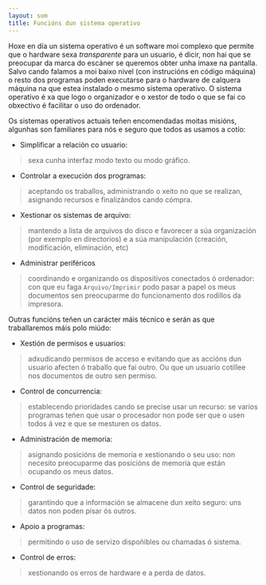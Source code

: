 ```yaml
---
layout: som
title: Funcións dun sistema operativo
---
```


Hoxe en día un sistema operativo é un software moi complexo que permite que o hardware sexa *transparente* para un usuario, é dicir, non hai que se preocupar da marca do escáner se queremos obter unha imaxe na pantalla. Salvo cando falamos a moi baixo nivel (con instrucións en código máquina) o resto dos programas poden executarse para o hardware de calquera máquina na que estea instalado o mesmo sistema operativo. O sistema operativo é xa que logo o organizador e o xestor de todo o que se fai co obxectivo é facilitar o uso do ordenador.

Os sistemas operativos actuais teñen encomendadas moitas misións, algunhas son familiares para nós e seguro que todos as usamos a cotío:

* Simplificar a relación co usuario:

>   sexa cunha interfaz modo texto ou modo gráfico.

* Controlar a execución dos programas:

>   aceptando os traballos, administrando o xeito no que se realizan, asignando recursos e finalizándos cando cómpra.

* Xestionar os sistemas de arquivo:

>   mantendo a lista de arquivos do disco e favorecer a súa organización (por exemplo en directorios) e a súa manipulación (creación, modificación, eliminación, etc)

* Administrar periféricos

>   coordinando e organizando os dispositivos conectados ó ordenador: con que eu faga `Arquivo/Imprimir` podo pasar a papel os meus documentos sen preocuparme do funcionamento dos rodillos da impresora.

Outras funcións teñen un carácter máis técnico e serán as que traballaremos máis polo miúdo:

* Xestión de permisos e usuarios:

>   adxudicando permisos de acceso e evitando que as accións dun usuario afecten ó traballo que fai outro. Ou que un usuario cotillee nos documentos de outro sen permiso.

* Control de concurrencia:

>   establecendo prioridades cando se precise usar un recurso: se varios programas teñen que usar o procesador non pode ser que o usen todos á vez e que se mesturen os datos.

* Administración de memoria:

>   asignando posicións de memoria e xestionando o seu uso: non necesito preocuparme das posicións de memoria que están ocupando os meus datos.

* Control de seguridade:

>   garantindo que a información se almacene dun xeito seguro: uns datos non poden pisar ós outros.

* Apoio a programas:

>   permitindo o uso de servizo dispoñibles ou chamadas ó sistema.

* Control de erros:

>   xestionando os erros de hardware e a perda de datos.
